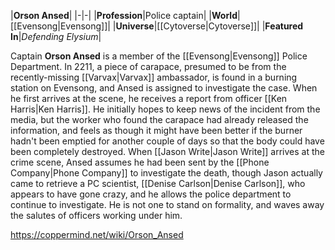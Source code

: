 |**Orson Ansed**|
|-|-|
|**Profession**|Police captain|
|**World**|[[Evensong\|Evensong]]|
|**Universe**|[[Cytoverse\|Cytoverse]]|
|**Featured In**|*Defending Elysium*|

Captain **Orson Ansed** is a member of the [[Evensong\|Evensong]] Police Department.
In 2211, a piece of carapace, presumed to be from the recently-missing [[Varvax\|Varvax]] ambassador, is found in a burning station on Evensong, and Ansed is assigned to investigate the case. When he first arrives at the scene, he receives a report from officer [[Ken Harris\|Ken Harris]]. He initially hopes to keep news of the incident from the media, but the worker who found the carapace had already released the information, and feels as though it might have been better if the burner hadn't been emptied for another couple of days so that the body could have been completely destroyed. When [[Jason Write\|Jason Write]] arrives at the crime scene, Ansed assumes he had been sent by the [[Phone Company\|Phone Company]] to investigate the death, though Jason actually came to retrieve a PC scientist, [[Denise Carlson\|Denise Carlson]], who appears to have gone crazy, and he allows the police department to continue to investigate.
He is not one to stand on formality, and waves away the salutes of officers working under him.



https://coppermind.net/wiki/Orson_Ansed